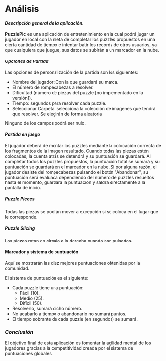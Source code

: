 # Análisis

#### *Descripción general de la aplicación.*

**PuzzlePic** es una apilcación de entretenimiento en la cual podrá jugar un jugador en local con la meta de completar los puzzles propuestos en una cierta cantidad de tiempo e intentar batir los records de otros usuarios, ya que cualquiera que juegue, sus datos se subirán a un marcador en la nube.



#### *Opciones de Partida*

Las opciones de personalización de la partida son los siguientes:

- Nombre del jugador: Con la que guardará su marca.
- El número de rompecabezas a resolver.
- Dificultad (número de piezas del puzzle [no implementado en la versión]).
- Tiempo: segundos para resolver cada puzzle.  
- Seleccionar Carpeta: selecciona la colección de imágenes que tendrá que resolver. Se elegirán de forma  aleatoria

Ninguno de los campos podrá ser nulo. 



#### *Partida en juego*

El jugador deberá de montar los puzzles mediante la colocación correcta de los fragmentos de la imagen resultado. Cuando todas las piezas estén colocadas, la cuenta atrás se detendrá y su puntuación se guardará. Al completar todos los puzzles propuestos, la puntuación total se sumará y su puntuación se guardará en el marcador en la nube. Si por alguna razón, el jugador desiste del rompecabezas pulsando el botón "Abandonar", su puntuación será evaluada dependiendo del número de puzzles resueltos hasta el momento, guardará la puntuación y saldrá directamente a la pantalla de inicio.

##### Puzzle Pieces

Todas las piezas se podrán mover a excepción si se coloca en el lugar que le corresponde. 

##### Puzzle Slicing

Las piezas rotan en círculo a la derecha cuando son pulsadas.




#### Marcador y sistema de puntuación

Aquí se mostrarán las diez mejores puntuaciones obtenidas por la comunidad.

El sistema de puntuación es el siguiente:

- Cada puzzle tiene una puntuación:
  - Fácil (10).
  - Medio (25).
  - Difícil (50).
- Resolverlo, sumará dicho número.
- No acabarlo a tiempo o abandonarlo no sumará puntos.
- El tiempo sobrante de cada puzzle (en segundos) se sumará.



### *Conclusión*

El objetivo final de esta aplicación es fomentar la agilidad mental de los jugadores gracias a la competitividad creada por el sistema de puntuaciones globales